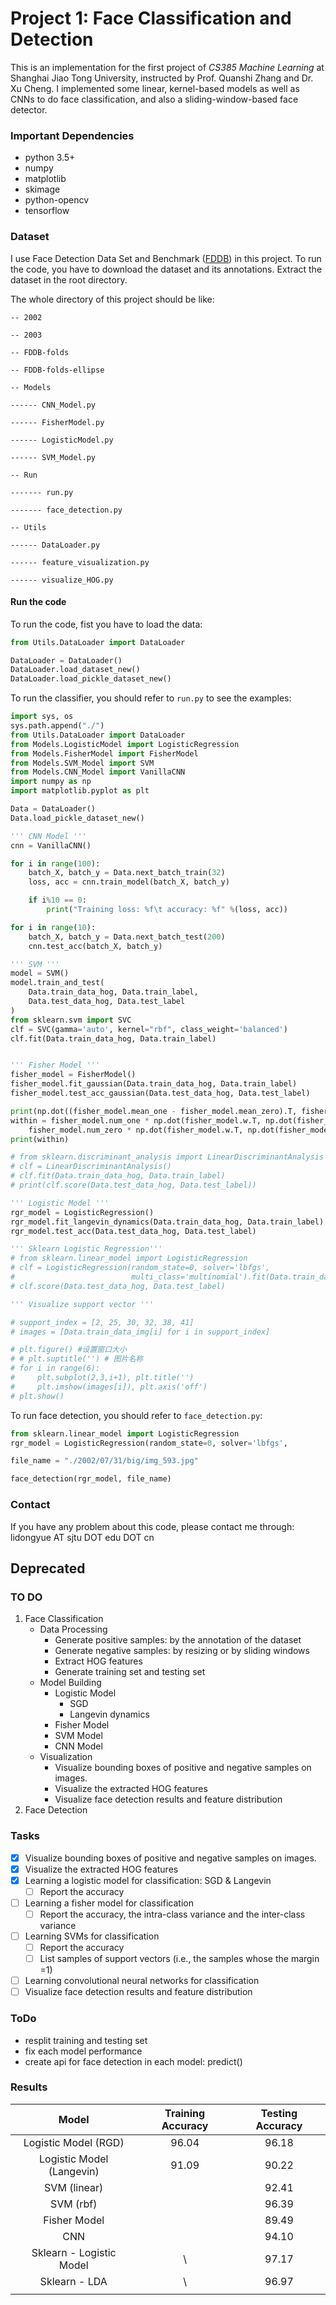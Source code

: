 # Project 1: Face Classification and Detection

This is an implementation for the first project of *CS385 Machine Learning* at Shanghai Jiao Tong University, instructed by Prof. Quanshi Zhang and Dr. Xu Cheng. I implemented some linear, kernel-based models as well as CNNs to do face classification, and also a sliding-window-based face detector.

### Important Dependencies

- python 3.5+
- numpy 
- matplotlib
- skimage
- python-opencv
- tensorflow 

### Dataset

I use Face Detection Data Set and Benchmark ([FDDB](http://vis-www.cs.umass.edu/fddb/)) in this project. To run the code, you have to download the dataset and its annotations. Extract the dataset in the root directory.

The whole directory of this project should be like:

```
-- 2002

-- 2003

-- FDDB-folds

-- FDDB-folds-ellipse

-- Models

------ CNN_Model.py

------ FisherModel.py

------ LogisticModel.py

------ SVM_Model.py

-- Run 

------- run.py

------- face_detection.py

-- Utils

------ DataLoader.py

------ feature_visualization.py

------ visualize_HOG.py
```

#### Run the code

To run the code, fist you have to load the data:

```python
from Utils.DataLoader import DataLoader

DataLoader = DataLoader()
DataLoader.load_dataset_new()
DataLoader.load_pickle_dataset_new()
```

To run the classifier, you should refer to `run.py`  to see the examples:

```python
import sys, os
sys.path.append("./")
from Utils.DataLoader import DataLoader
from Models.LogisticModel import LogisticRegression
from Models.FisherModel import FisherModel
from Models.SVM_Model import SVM
from Models.CNN_Model import VanillaCNN
import numpy as np
import matplotlib.pyplot as plt

Data = DataLoader()
Data.load_pickle_dataset_new()

''' CNN Model '''
cnn = VanillaCNN()

for i in range(100):
    batch_X, batch_y = Data.next_batch_train(32)
    loss, acc = cnn.train_model(batch_X, batch_y)

    if i%10 == 0:
        print("Training loss: %f\t accuracy: %f" %(loss, acc))

for i in range(10):
    batch_X, batch_y = Data.next_batch_test(200)
    cnn.test_acc(batch_X, batch_y)

''' SVM '''
model = SVM()
model.train_and_test(
    Data.train_data_hog, Data.train_label,
    Data.test_data_hog, Data.test_label
)
from sklearn.svm import SVC
clf = SVC(gamma='auto', kernel="rbf", class_weight='balanced')
clf.fit(Data.train_data_hog, Data.train_label) 


''' Fisher Model '''
fisher_model = FisherModel()
fisher_model.fit_gaussian(Data.train_data_hog, Data.train_label)
fisher_model.test_acc_gaussian(Data.test_data_hog, Data.test_label)

print(np.dot((fisher_model.mean_one - fisher_model.mean_zero).T, fisher_model.w)**2)
within = fisher_model.num_one * np.dot(fisher_model.w.T, np.dot(fisher_model.cov_one, fisher_model.w)) + \
    fisher_model.num_zero * np.dot(fisher_model.w.T, np.dot(fisher_model.cov_zero, fisher_model.w))
print(within)

# from sklearn.discriminant_analysis import LinearDiscriminantAnalysis
# clf = LinearDiscriminantAnalysis()
# clf.fit(Data.train_data_hog, Data.train_label)
# print(clf.score(Data.test_data_hog, Data.test_label))

''' Logistic Model '''
rgr_model = LogisticRegression()
rgr_model.fit_langevin_dynamics(Data.train_data_hog, Data.train_label)
rgr_model.test_acc(Data.test_data_hog, Data.test_label)

''' Sklearn Logistic Regression'''
# from sklearn.linear_model import LogisticRegression
# clf = LogisticRegression(random_state=0, solver='lbfgs',
#                          multi_class='multinomial').fit(Data.train_data_hog, Data.train_label)
# clf.score(Data.test_data_hog, Data.test_label)

''' Visualize support vector '''

# support_index = [2, 25, 30, 32, 38, 41]
# images = [Data.train_data_img[i] for i in support_index]

# plt.figure() #设置窗口大小
# # plt.suptitle('') # 图片名称
# for i in range(6):
#     plt.subplot(2,3,i+1), plt.title('')
#     plt.imshow(images[i]), plt.axis('off')
# plt.show()
```

To run face detection, you should refer to `face_detection.py`:

```python
from sklearn.linear_model import LogisticRegression
rgr_model = LogisticRegression(random_state=0, solver='lbfgs', 			       multi_class='multinomial').fit(Data.train_data_hog, Data.train_label)

file_name = "./2002/07/31/big/img_593.jpg"

face_detection(rgr_model, file_name)
```

### Contact 

If you have any problem about this code, please contact me through: lidongyue AT sjtu DOT edu DOT cn

## Deprecated

### TO DO

1. Face Classification
   - Data Processing
     - Generate positive samples: by the annotation of the dataset
     - Generate negative samples: by resizing or by sliding windows
     - Extract HOG features
     - Generate training set and testing set
   - Model Building
     - Logistic Model
       - SGD
       - Langevin dynamics
     - Fisher Model
     - SVM Model
     - CNN Model
   - Visualization
     - Visualize bounding boxes of positive and negative samples on images. 
     - Visualize the extracted HOG features 
     - Visualize face detection results and feature distribution 
2. Face Detection

### Tasks

- [x] Visualize bounding boxes of positive and negative samples on images. 
- [x] Visualize the extracted HOG features 
- [x] Learning a logistic model for classification: SGD & Langevin
  - [ ]   Report the accuracy 
- [ ] Learning a fisher model for classification 
  - [ ] Report the accuracy, the intra-class variance and the inter-class variance 
- [ ] Learning SVMs for classification 
  - [ ] Report the accuracy 
  - [ ] List samples of support vectors (i.e., the samples whose the margin =1) 
- [ ] Learning convolutional neural networks for classification 
- [ ] Visualize face detection results and feature distribution 

### ToDo

- resplit training and testing set
- fix each model performance
- create api for face detection in each model: predict()

### Results

|           Model           | Training  Accuracy | Testing Accuracy |
| :-----------------------: | :----------------: | :--------------: |
|   Logistic Model (RGD)    |       96.04        |      96.18       |
| Logistic Model (Langevin) |       91.09        |      90.22       |
|       SVM (linear)        |                    |      92.41       |
|         SVM (rbf)         |                    |      96.39       |
|       Fisher Model        |                    |      89.49       |
|            CNN            |                    |      94.10       |
| Sklearn - Logistic Model  |         \          |      97.17       |
|       Sklearn - LDA       |         \          |      96.97       |
|                           |                    |                  |
